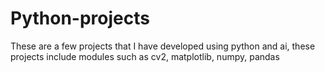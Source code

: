 # Python-projects
These are a few projects that I have developed using python and ai, these projects include modules such as cv2, matplotlib, numpy, pandas
